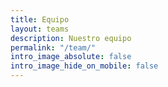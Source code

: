 ```yaml
---
title: Equipo
layout: teams
description: Nuestro equipo
permalink: "/team/"
intro_image_absolute: false
intro_image_hide_on_mobile: false
---
```


